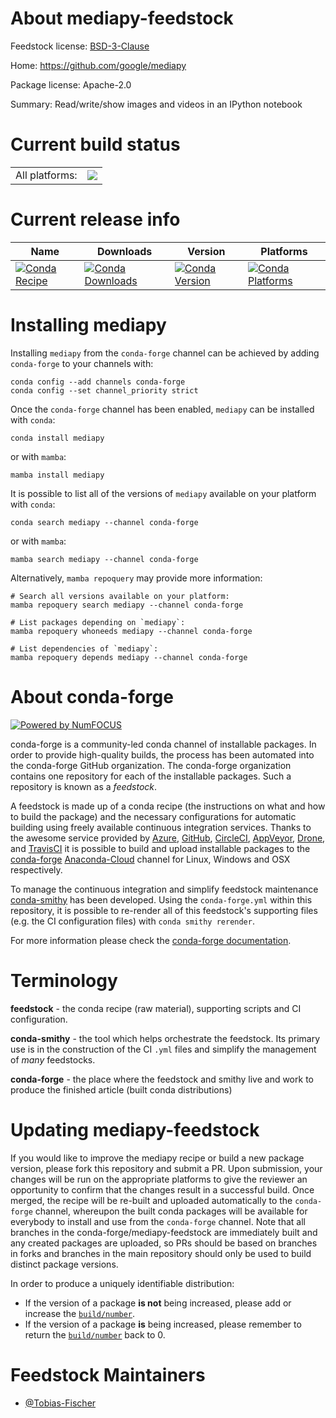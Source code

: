 About mediapy-feedstock
=======================

Feedstock license: [BSD-3-Clause](https://github.com/conda-forge/mediapy-feedstock/blob/main/LICENSE.txt)

Home: https://github.com/google/mediapy

Package license: Apache-2.0

Summary: Read/write/show images and videos in an IPython notebook

Current build status
====================


<table><tr><td>All platforms:</td>
    <td>
      <a href="https://dev.azure.com/conda-forge/feedstock-builds/_build/latest?definitionId=13594&branchName=main">
        <img src="https://dev.azure.com/conda-forge/feedstock-builds/_apis/build/status/mediapy-feedstock?branchName=main">
      </a>
    </td>
  </tr>
</table>

Current release info
====================

| Name | Downloads | Version | Platforms |
| --- | --- | --- | --- |
| [![Conda Recipe](https://img.shields.io/badge/recipe-mediapy-green.svg)](https://anaconda.org/conda-forge/mediapy) | [![Conda Downloads](https://img.shields.io/conda/dn/conda-forge/mediapy.svg)](https://anaconda.org/conda-forge/mediapy) | [![Conda Version](https://img.shields.io/conda/vn/conda-forge/mediapy.svg)](https://anaconda.org/conda-forge/mediapy) | [![Conda Platforms](https://img.shields.io/conda/pn/conda-forge/mediapy.svg)](https://anaconda.org/conda-forge/mediapy) |

Installing mediapy
==================

Installing `mediapy` from the `conda-forge` channel can be achieved by adding `conda-forge` to your channels with:

```
conda config --add channels conda-forge
conda config --set channel_priority strict
```

Once the `conda-forge` channel has been enabled, `mediapy` can be installed with `conda`:

```
conda install mediapy
```

or with `mamba`:

```
mamba install mediapy
```

It is possible to list all of the versions of `mediapy` available on your platform with `conda`:

```
conda search mediapy --channel conda-forge
```

or with `mamba`:

```
mamba search mediapy --channel conda-forge
```

Alternatively, `mamba repoquery` may provide more information:

```
# Search all versions available on your platform:
mamba repoquery search mediapy --channel conda-forge

# List packages depending on `mediapy`:
mamba repoquery whoneeds mediapy --channel conda-forge

# List dependencies of `mediapy`:
mamba repoquery depends mediapy --channel conda-forge
```


About conda-forge
=================

[![Powered by
NumFOCUS](https://img.shields.io/badge/powered%20by-NumFOCUS-orange.svg?style=flat&colorA=E1523D&colorB=007D8A)](https://numfocus.org)

conda-forge is a community-led conda channel of installable packages.
In order to provide high-quality builds, the process has been automated into the
conda-forge GitHub organization. The conda-forge organization contains one repository
for each of the installable packages. Such a repository is known as a *feedstock*.

A feedstock is made up of a conda recipe (the instructions on what and how to build
the package) and the necessary configurations for automatic building using freely
available continuous integration services. Thanks to the awesome service provided by
[Azure](https://azure.microsoft.com/en-us/services/devops/), [GitHub](https://github.com/),
[CircleCI](https://circleci.com/), [AppVeyor](https://www.appveyor.com/),
[Drone](https://cloud.drone.io/welcome), and [TravisCI](https://travis-ci.com/)
it is possible to build and upload installable packages to the
[conda-forge](https://anaconda.org/conda-forge) [Anaconda-Cloud](https://anaconda.org/)
channel for Linux, Windows and OSX respectively.

To manage the continuous integration and simplify feedstock maintenance
[conda-smithy](https://github.com/conda-forge/conda-smithy) has been developed.
Using the ``conda-forge.yml`` within this repository, it is possible to re-render all of
this feedstock's supporting files (e.g. the CI configuration files) with ``conda smithy rerender``.

For more information please check the [conda-forge documentation](https://conda-forge.org/docs/).

Terminology
===========

**feedstock** - the conda recipe (raw material), supporting scripts and CI configuration.

**conda-smithy** - the tool which helps orchestrate the feedstock.
                   Its primary use is in the construction of the CI ``.yml`` files
                   and simplify the management of *many* feedstocks.

**conda-forge** - the place where the feedstock and smithy live and work to
                  produce the finished article (built conda distributions)


Updating mediapy-feedstock
==========================

If you would like to improve the mediapy recipe or build a new
package version, please fork this repository and submit a PR. Upon submission,
your changes will be run on the appropriate platforms to give the reviewer an
opportunity to confirm that the changes result in a successful build. Once
merged, the recipe will be re-built and uploaded automatically to the
`conda-forge` channel, whereupon the built conda packages will be available for
everybody to install and use from the `conda-forge` channel.
Note that all branches in the conda-forge/mediapy-feedstock are
immediately built and any created packages are uploaded, so PRs should be based
on branches in forks and branches in the main repository should only be used to
build distinct package versions.

In order to produce a uniquely identifiable distribution:
 * If the version of a package **is not** being increased, please add or increase
   the [``build/number``](https://docs.conda.io/projects/conda-build/en/latest/resources/define-metadata.html#build-number-and-string).
 * If the version of a package **is** being increased, please remember to return
   the [``build/number``](https://docs.conda.io/projects/conda-build/en/latest/resources/define-metadata.html#build-number-and-string)
   back to 0.

Feedstock Maintainers
=====================

* [@Tobias-Fischer](https://github.com/Tobias-Fischer/)

